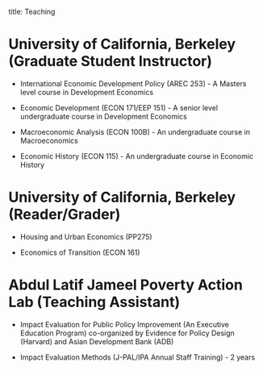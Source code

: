 title: Teaching


# University of California, Berkeley (Graduate Student Instructor)

* International Economic Development Policy (AREC 253) - A Masters level course in Development Economics

* Economic Development (ECON 171/EEP 151) - A senior level undergraduate course in Development Economics

* Macroeconomic Analysis (ECON 100B) - An undergraduate course in Macroeconomics

* Economic History (ECON 115) - An undergraduate course in Economic History




# University of California, Berkeley (Reader/Grader)

* Housing and Urban Economics (PP275)

* Economics of Transition (ECON 161)




# Abdul Latif Jameel Poverty Action Lab (Teaching Assistant)

* Impact Evaluation for Public Policy Improvement (An Executive Education Program) co-organized by Evidence for Policy Design (Harvard) and Asian Development Bank (ADB)

* Impact Evaluation Methods (J-PAL/IPA Annual Staff Training) - 2 years

